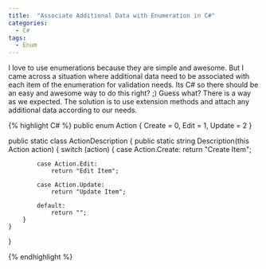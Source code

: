 ```yaml
---
title:  "Associate Additional Data with Enumeration in C#"
categories:
  - C#
tags:
  - Enum
---
```

I love to use enumerations because they are simple and awesome. But I came across a situation where additional data need to be associated with each item of the enumeration for validation needs. Its C# so there should be an easy and awesome way to do this right? ;) Guess what? There is a way as we expected. The solution is to use extension methods and attach any additional data according to our needs.

{% highlight C# %}
public enum Action
{
    Create = 0,
    Edit = 1,
    Update = 2
}

public static class ActionDescription
{
    public static string Description(this Action action)
    {
        switch (action)
        {
            case Action.Create:
                return "Create Item";

            case Action.Edit:
                return "Edit Item";

            case Action.Update:
                return "Update Item";

            default:
                return "";
        }
    }
}

{% endhighlight %}
